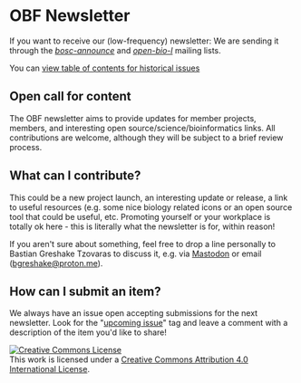 # OBF Newsletter

If you want to receive our (low-frequency) newsletter: We are sending it through the _[bosc-announce](https://groups.google.com/g/bosc-announce/)_ and _[open-bio-l](http://mailman.open-bio.org/mailman/listinfo/open-bio-l/)_ mailing lists. 
 

You can [view table of contents for historical issues](table-of-contents.md)

## Open call for content

The OBF newsletter aims to provide updates for member projects, members, and interesting open source/science/bioinformatics links. All contributions are welcome, although they will be subject to a brief review process.

## What can I contribute?

This could be a new project launch, an interesting update or release, a link to useful resources (e.g. some nice biology related icons or an open source tool that could be useful, etc. Promoting yourself or your workplace is totally ok here - this is literally what the newsletter is for, within reason!

If you aren't sure about something, feel free to drop a line personally to Bastian Greshake Tzovaras to discuss it, e.g. via [Mastodon](https://scholar.social/@gedankenstuecke) or email (bgreshake@proton.me).

## How can I submit an item?

We always have an issue open accepting submissions for the next newsletter. Look for the "[upcoming issue](https://github.com/OBF/newsletter/issues?q=is%3Aissue+is%3Aopen+label%3Aupcoming-issue)" tag and leave a comment with a description of the item you'd like to share!


<a rel="license" href="http://creativecommons.org/licenses/by/4.0/"><img alt="Creative Commons License" style="border-width:0" src="https://i.creativecommons.org/l/by/4.0/88x31.png" /></a><br />This work is licensed under a <a rel="license" href="http://creativecommons.org/licenses/by/4.0/">Creative Commons Attribution 4.0 International License</a>.
